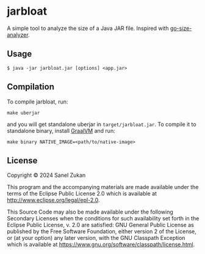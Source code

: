 # jarbloat

A simple tool to analyze the size of a Java JAR file. Inspired with [go-size-analyzer](https://github.com/Zxilly/go-size-analyzer).

## Usage

```
$ java -jar jarbloat.jar [options] <app.jar>
```

## Compilation

To compile jarbloat, run:

```
make uberjar
```

and you will get standalone uberjar in `target/jarbloat.jar`. To
compile it to standalone binary, install
[GraalVM](https://www.graalvm.org/) and run:

```
make binary NATIVE_IMAGE=<path/to/native-image>
```

## License

Copyright © 2024 Sanel Zukan

This program and the accompanying materials are made available under the
terms of the Eclipse Public License 2.0 which is available at
http://www.eclipse.org/legal/epl-2.0.

This Source Code may also be made available under the following Secondary
Licenses when the conditions for such availability set forth in the Eclipse
Public License, v. 2.0 are satisfied: GNU General Public License as published by
the Free Software Foundation, either version 2 of the License, or (at your
option) any later version, with the GNU Classpath Exception which is available
at https://www.gnu.org/software/classpath/license.html.
